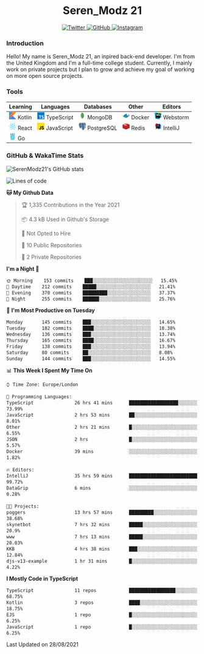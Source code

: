 <div align="center">
  <h1>Seren_Modz 21</h1>
  <a href="https://twitter.com/SerenModz21">
    <img alt="Twitter" src="https://img.shields.io/badge/twitter%20-%231DA1F2.svg?&style=for-the-badge&logo=Twitter&logoColor=white">
  </a>
  <a href="https://github.com/SerenModz21">
    <img alt="GitHub" src="https://img.shields.io/badge/github%20-%23121011.svg?&style=for-the-badge&logo=github&logoColor=white">
  </a>
  <a href="https://www.instagram.com/serenmodz21">
    <img alt="Instagram" src="https://img.shields.io/badge/instagram%20-%23E4405F.svg?&style=for-the-badge&logo=Instagram&logoColor=white">
  </a>
</div>

### Introduction

Hello! My name is Seren_Modz 21, an inpired back-end developer. I'm from the United Kingdom and I'm a full-time college student. Currently, I mainly work on private projects but I plan to grow and achieve my goal of working on more open source projects. 

### Tools

 **Learning**                                        | **Languages**                                               | **Databases**                                               | **Other**                                           | **Editors**                                                  
-----------------------------------------------------|-------------------------------------------------------------|-------------------------------------------------------------|-----------------------------------------------------|--------------------------------------------------------------
 <img width="19px" src="./assets/kotlin.svg"> Kotlin | <img width="19px" src="./assets/typescript.svg"> TypeScript | <img width="19px" src="./assets/mongodb.svg"> MongoDB       | <img width="19px" src="./assets/docker.svg"> Docker | <img width="19px" src="./assets/webstorm.svg"> Webstorm      
 <img width="19px" src="./assets/react.svg"> React   | <img width="19px" src="./assets/javascript.svg"> JavaScript | <img width="19px" src="./assets/postgresql.svg"> PostgreSQL | <img width="19px" src="./assets/redis.svg"> Redis   | <img width="19px" src="./assets/intellij-idea.svg"> IntelliJ
 <img width="19px" src="./assets/go.svg"> Go         |                                                             |                                                             |                                                     |                                                                                                               

### GitHub & WakaTime Stats

![SerenModz21's GitHub stats](https://github-readme-stats.vercel.app/api?username=SerenModz21&show_icons=true&theme=dark)

<!--START_SECTION:waka-->
![Lines of code](https://img.shields.io/badge/From%20Hello%20World%20I%27ve%20Written-18979%20lines%20of%20code-blue)

**🐱 My Github Data** 

> 🏆 1,335 Contributions in the Year 2021
 > 
> 📦 4.3 kB Used in Github's Storage 
 > 
> 🚫 Not Opted to Hire
 > 
> 📜 10 Public Repositories 
 > 
> 🔑 2 Private Repositories  
 > 
**I'm a Night 🦉** 

```text
🌞 Morning    153 commits    ███░░░░░░░░░░░░░░░░░░░░░░   15.45% 
🌆 Daytime    212 commits    █████░░░░░░░░░░░░░░░░░░░░   21.41% 
🌃 Evening    370 commits    █████████░░░░░░░░░░░░░░░░   37.37% 
🌙 Night      255 commits    ██████░░░░░░░░░░░░░░░░░░░   25.76%

```
📅 **I'm Most Productive on Tuesday** 

```text
Monday       145 commits    ███░░░░░░░░░░░░░░░░░░░░░░   14.65% 
Tuesday      182 commits    ████░░░░░░░░░░░░░░░░░░░░░   18.38% 
Wednesday    136 commits    ███░░░░░░░░░░░░░░░░░░░░░░   13.74% 
Thursday     165 commits    ████░░░░░░░░░░░░░░░░░░░░░   16.67% 
Friday       138 commits    ███░░░░░░░░░░░░░░░░░░░░░░   13.94% 
Saturday     80 commits     ██░░░░░░░░░░░░░░░░░░░░░░░   8.08% 
Sunday       144 commits    ███░░░░░░░░░░░░░░░░░░░░░░   14.55%

```


📊 **This Week I Spent My Time On** 

```text
⌚︎ Time Zone: Europe/London

💬 Programming Languages: 
TypeScript               26 hrs 41 mins      ██████████████████░░░░░░░   73.99% 
JavaScript               2 hrs 53 mins       ██░░░░░░░░░░░░░░░░░░░░░░░   8.01% 
Other                    2 hrs 21 mins       █░░░░░░░░░░░░░░░░░░░░░░░░   6.55% 
JSON                     2 hrs               █░░░░░░░░░░░░░░░░░░░░░░░░   5.57% 
Docker                   39 mins             ░░░░░░░░░░░░░░░░░░░░░░░░░   1.82%

🔥 Editors: 
IntelliJ                 35 hrs 59 mins      █████████████████████████   99.72% 
DataGrip                 6 mins              ░░░░░░░░░░░░░░░░░░░░░░░░░   0.28%

🐱‍💻 Projects: 
poggers                  13 hrs 57 mins      █████████░░░░░░░░░░░░░░░░   38.68% 
skynetbot                7 hrs 32 mins       █████░░░░░░░░░░░░░░░░░░░░   20.9% 
www                      7 hrs 13 mins       █████░░░░░░░░░░░░░░░░░░░░   20.03% 
KKB                      4 hrs 38 mins       ███░░░░░░░░░░░░░░░░░░░░░░   12.84% 
djs-v13-example          1 hr 31 mins        █░░░░░░░░░░░░░░░░░░░░░░░░   4.22%

```

**I Mostly Code in TypeScript** 

```text
TypeScript               11 repos            █████████████████░░░░░░░░   68.75% 
Kotlin                   3 repos             ████░░░░░░░░░░░░░░░░░░░░░   18.75% 
EJS                      1 repo              █░░░░░░░░░░░░░░░░░░░░░░░░   6.25% 
JavaScript               1 repo              █░░░░░░░░░░░░░░░░░░░░░░░░   6.25%

```



 Last Updated on 28/08/2021
<!--END_SECTION:waka-->
